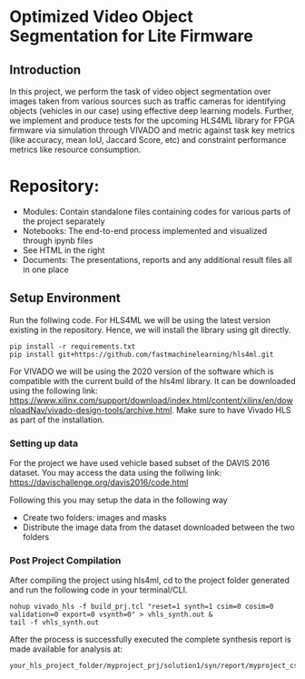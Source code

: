 # Optimized Video Object Segmentation for Lite Firmware

## Introduction

In this project, we perform the task of video object segmentation over images taken from various sources such as traffic cameras for identifying objects (vehicles in our case) using effective deep learning models. Further, we implement and produce tests for the upcoming HLS4ML library for FPGA firmware via simulation through VIVADO and metric against task key metrics (like accuracy, mean IoU, Jaccard Score, etc) and constraint performance metrics like resource consumption.

# Repository:
- Modules: Contain standalone files containing codes for various parts of the project separately
- Notebooks: The end-to-end process implemented and visualized through ipynb files
- See HTML in the right
- Documents: The presentations, reports and any additional result files all in one place

## Setup Environment

Run the follwing code. For HLS4ML we will be using the latest version existing in the repository. Hence, we will install the library using git directly.

``` 
pip install -r requirements.txt
pip install git+https://github.com/fastmachinelearning/hls4ml.git
```

For VIVADO we will be using the 2020 version of the software which is compatible with the current build of the hls4ml library. It can be downloaded using the following link: https://www.xilinx.com/support/download/index.html/content/xilinx/en/downloadNav/vivado-design-tools/archive.html. Make sure to have Vivado HLS as part of the installation.

### Setting up data
For the project we have used vehicle based subset of the DAVIS 2016 dataset. You may access the data using the follwing link: https://davischallenge.org/davis2016/code.html

Following this you may setup the data in the following way
- Create two folders: images and masks
- Distribute the image data from the dataset downloaded between the two folders

### Post Project Compilation

After compiling the project using hls4ml, cd to the project folder generated and run the following code in your terminal/CLI.

``` 
nohup vivado_hls -f build_prj.tcl "reset=1 synth=1 csim=0 cosim=0 validation=0 export=0 vsynth=0" > vhls_synth.out &
tail -f vhls_synth.out
``` 

After the process is successfully executed the complete synthesis report is made available for analysis at:

``` 
your_hls_project_folder/myproject_prj/solution1/syn/report/myproject_csynth.rpt
``` 

